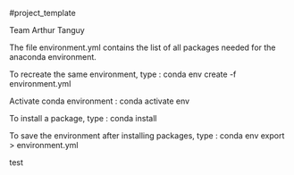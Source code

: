 #project_template

Team Arthur Tanguy

The file environment.yml contains the list of all packages needed for the anaconda environment.

To recreate the same environment, type :
    conda env create -f environment.yml

Activate conda environment :
    conda activate env

To install a package, type :
    conda install <package>

To save the environment after installing packages, type :
    conda env export > environment.yml

test
